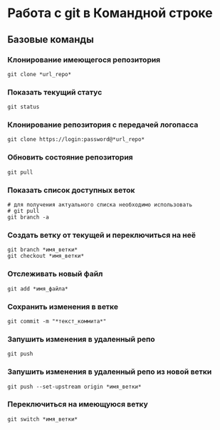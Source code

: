 # Работа с git в Командной строке
## Базовые команды
### Клонирование имеющегося репозитория
```
git clone *url_repo*
```
### Показать текущий статус
```
git status
```

### Клонирование репозитория с передачей логопасса
```
git clone https://login:password@*url_repo*
```
### Обновить состояние репозитория
```
git pull
```
### Показать список доступных веток
```
# для получения актуального списка необходимо использовать
# git pull
git branch -a
```
### Создать ветку от текущей и переключиться на неё
```
git branch *имя_ветки*
git checkout *имя_ветки*
```
### Отслеживать новый файл
```
git add *имя_файла*
```

### Сохранить изменения в ветке
```
git commit -m "*текст_коммита*"
```
### Запушить изменения в удаленный репо
```
git push
```
### Запушить изменения в удаленный репо из новой ветки
```
git push --set-upstream origin *имя_ветки*
```

### Переключиться на имеющуюся ветку
```
git switch *имя_ветки*
```
